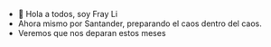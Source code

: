 - 👋 Hola a todos, soy Fray Li
- Ahora mismo por Santander, preparando el caos dentro del caos.
- Veremos que nos deparan estos meses 

<!---
jfa168/jfa168 is a ✨ special ✨ repository because its `README.md` (this file) appears on your GitHub profile.
You can click the Preview link to take a look at your changes.
--->
